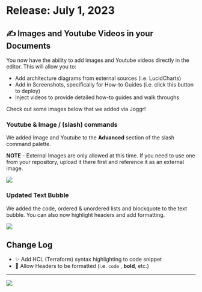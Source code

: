 <!--@@joggrdoc@@-->
<!-- @joggr:version(v1):end -->
<!-- @joggr:warning:start -->
<!-- 
  _   _   _    __        __     _      ____    _   _   ___   _   _    ____     _   _   _ 
 | | | | | |   \ \      / /    / \    |  _ \  | \ | | |_ _| | \ | |  / ___|   | | | | | |
 | | | | | |    \ \ /\ / /    / _ \   | |_) | |  \| |  | |  |  \| | | |  _    | | | | | |
 |_| |_| |_|     \ V  V /    / ___ \  |  _ <  | |\  |  | |  | |\  | | |_| |   |_| |_| |_|
 (_) (_) (_)      \_/\_/    /_/   \_\ |_| \_\ |_| \_| |___| |_| \_|  \____|   (_) (_) (_)
                                                              
This document is managed by Joggr. Editing this document could break Joggr's core features, i.e. our 
ability to auto-maintain this document. Please use the Joggr editor to edit this document 
(link at bottom of the page).
-->
<!-- @joggr:warning:end -->
# Release: July 1, 2023

## ✍ Images and Youtube Videos in your Documents

You now have the ability to add images and Youtube videos directly in the editor. This will allow you to:
- Add architecture diagrams from external sources (i.e. LucidCharts)
- Add in Screenshots, specifically for How-to Guides (i.e. click this button to deploy)
- Inject videos to provide detailed how-to guides and walk throughs

Check out some images below that we added via Joggr!

### Youtube & Image / (slash) commands

We added Image and Youtube to the **Advanced** section of the slash command palette.

**NOTE** - External Images are only allowed at this time. If you need to use one from your repository, upload it there first and reference it as an external image.

![](https://github.com/joggrdocs/releases/blob/main/assets/image-and-youtube-slash-command.png?raw=true)

### Updated Text Bubble

We added the code, ordered & unordered lists and blockquote to the text bubble. You can also now highlight headers and add formatting.

![](https://github.com/joggrdocs/releases/blob/main/assets/updated-text-bubble.png?raw=true)

## Change Log

*   ✨ Add HCL (Terraform) syntax highlighting to code snippet
*   🐛 Allow Headers to be formatted (i.e. `code` , **bold**, etc.)

<!-- @joggr:editLink(b8995f88-0456-40e3-a7e2-6849a64cc9c4):start -->
---
<a href="https://app.joggr.io/app/documents/b8995f88-0456-40e3-a7e2-6849a64cc9c4/edit" alt="Edit doc on Joggr">
  <img src="https://storage.googleapis.com/joggr-public-assets/github/badges/edit-document-badge.svg" />
</a>
<!-- @joggr:editLink(b8995f88-0456-40e3-a7e2-6849a64cc9c4):end -->
